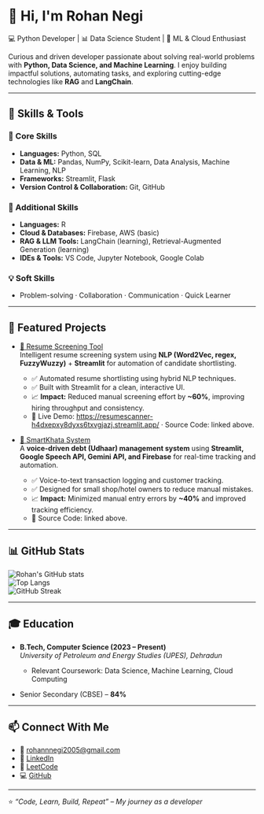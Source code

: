 # 👋 Hi, I'm Rohan Negi  
💻 Python Developer | 📊 Data Science Student | 🚀 ML & Cloud Enthusiast

Curious and driven developer passionate about solving real-world problems with **Python, Data Science, and Machine Learning**. I enjoy building impactful solutions, automating tasks, and exploring cutting-edge technologies like **RAG** and **LangChain**.

---

## 🚀 Skills & Tools

### 🔹 Core Skills
- **Languages:** Python, SQL  
- **Data & ML:** Pandas, NumPy, Scikit-learn, Data Analysis, Machine Learning, NLP  
- **Frameworks:** Streamlit, Flask  
- **Version Control & Collaboration:** Git, GitHub

### 🔹 Additional Skills
- **Languages:** R  
- **Cloud & Databases:** Firebase, AWS (basic)  
- **RAG & LLM Tools:** LangChain (learning), Retrieval-Augmented Generation (learning)  
- **IDEs & Tools:** VS Code, Jupyter Notebook, Google Colab


### 💡 Soft Skills
- Problem-solving · Collaboration · Communication · Quick Learner

---

## 📂 Featured Projects

- [📄 Resume Screening Tool](https://github.com/rohannegi-2005/Resume_Scanner)  
  Intelligent resume screening system using **NLP (Word2Vec, regex, FuzzyWuzzy)** + **Streamlit** for automation of candidate shortlisting.  
  - ✅ Automated resume shortlisting using hybrid NLP techniques.  
  - ✅ Built with Streamlit for a clean, interactive UI.  
  - 📈 **Impact:** Reduced manual screening effort by **~60%**, improving hiring throughput and consistency.  
  - 🔗 Live Demo: https://resumescanner-h4dxepxy8dyxs6txvgjazj.streamlit.app/ · Source Code: linked above.

- [🛒 SmartKhata System](https://github.com/rohannegi-2005/SmartKhata)  
  A **voice-driven debt (Udhaar) management system** using **Streamlit, Google Speech API, Gemini API, and Firebase** for real-time tracking and automation.  
  - ✅ Voice-to-text transaction logging and customer tracking.  
  - ✅ Designed for small shop/hotel owners to reduce manual mistakes.  
  - 📈 **Impact:** Minimized manual entry errors by **~40%** and improved tracking efficiency.  
  - 🔗 Source Code: linked above.

---

## 📊 GitHub Stats

![Rohan's GitHub stats](https://github-readme-stats.vercel.app/api?username=rohannegi-2005&show_icons=true&theme=radical)  
![Top Langs](https://github-readme-stats.vercel.app/api/top-langs/?username=rohannegi-2005&layout=compact&theme=radical)  
![GitHub Streak](https://github-readme-streak-stats.herokuapp.com/?user=rohannegi-2005&theme=radical)

---

## 🎓 Education

- **B.Tech, Computer Science (2023 – Present)**  
  *University of Petroleum and Energy Studies (UPES), Dehradun*  
  - Relevant Coursework: Data Science, Machine Learning, Cloud Computing

- Senior Secondary (CBSE) – **84%**

---

## 📫 Connect With Me
- 📧 [rohannnegi2005@gmail.com](mailto:rohannnegi2005@gmail.com)  
- 🔗 [LinkedIn](https://www.linkedin.com/in/rohan-negi-2005-)  
- 🏏 [LeetCode](https://leetcode.com/u/Rohann_18/)  
- 💻 [GitHub](https://github.com/rohannegi-2005)

---

⭐️ *“Code, Learn, Build, Repeat” – My journey as a developer*
